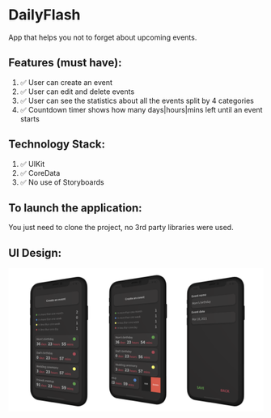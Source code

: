# DailyFlash

App that helps you not to forget about upcoming events.

## Features (must have):
1. ✅ User can create an event
2. ✅ User can edit and delete events
3. ✅ User can see the statistics about all the events split by 4 categories
4. ✅ Countdown timer shows how many days|hours|mins left until an event starts

## Technology Stack:
1. ✅ UIKit
2. ✅ CoreData
3. ✅ No use of Storyboards

## To launch the application:
  You just need to clone the project, no 3rd party libraries were used.
  
## UI Design:
<img src="DailyFlash/Resources/Images/DailyFlash.001.png" width="1000">
 
